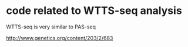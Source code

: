 # code related to WTTS-seq analysis

WTTS-seq is very similar to PAS-seq

http://www.genetics.org/content/203/2/683

